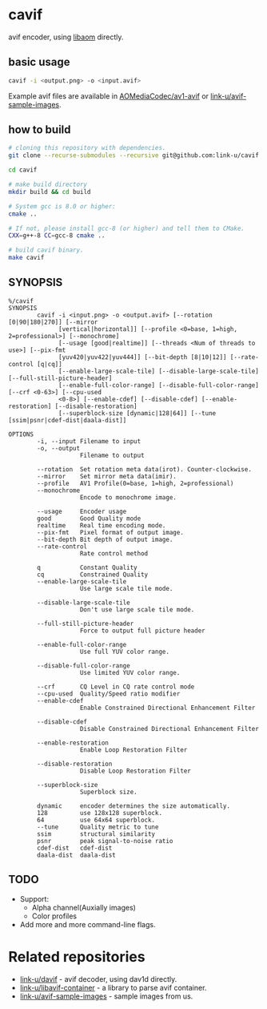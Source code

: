 # cavif

avif encoder, using [libaom](https://aomedia.googlesource.com/aom/) directly.

## basic usage

```bash
cavif -i <output.png> -o <input.avif>
```

Example avif files are available in [AOMediaCodec/av1-avif](https://github.com/AOMediaCodec/av1-avif/tree/master/testFiles) or [link-u/avif-sample-images](https://github.com/link-u/avif-sample-images).

## how to build

```bash
# cloning this repository with dependencies.
git clone --recurse-submodules --recursive git@github.com:link-u/cavif.git

cd cavif

# make build directory
mkdir build && cd build

# System gcc is 8.0 or higher:
cmake ..

# If not, please install gcc-8 (or higher) and tell them to CMake.
CXX=g++-8 CC=gcc-8 cmake ..

# build cavif binary.
make cavif
```

## SYNOPSIS

```
%/cavif
SYNOPSIS
        cavif -i <input.png> -o <output.avif> [--rotation [0|90|180|270]] [--mirror
              [vertical|horizontal]] [--profile <0=base, 1=high, 2=professional>] [--monochrome]
              [--usage [good|realtime]] [--threads <Num of threads to use>] [--pix-fmt
              [yuv420|yuv422|yuv444]] [--bit-depth [8|10|12]] [--rate-control [q|cq]]
              [--enable-large-scale-tile] [--disable-large-scale-tile] [--full-still-picture-header]
              [--enable-full-color-range] [--disable-full-color-range] [--crf <0-63>] [--cpu-used
              <0-8>] [--enable-cdef] [--disable-cdef] [--enable-restoration] [--disable-restoration]
              [--superblock-size [dynamic|128|64]] [--tune [ssim|psnr|cdef-dist|daala-dist]]

OPTIONS
        -i, --input Filename to input
        -o, --output
                    Filename to output

        --rotation  Set rotation meta data(irot). Counter-clockwise.
        --mirror    Set mirror meta data(imir).
        --profile   AV1 Profile(0=base, 1=high, 2=professional)
        --monochrome
                    Encode to monochrome image.

        --usage     Encoder usage
        good        Good Quality mode
        realtime    Real time encoding mode.
        --pix-fmt   Pixel format of output image.
        --bit-depth Bit depth of output image.
        --rate-control
                    Rate control method

        q           Constant Quality
        cq          Constrained Quality
        --enable-large-scale-tile
                    Use large scale tile mode.

        --disable-large-scale-tile
                    Don't use large scale tile mode.

        --full-still-picture-header
                    Force to output full picture header

        --enable-full-color-range
                    Use full YUV color range.

        --disable-full-color-range
                    Use limited YUV color range.

        --crf       CQ Level in CQ rate control mode
        --cpu-used  Quality/Speed ratio modifier
        --enable-cdef
                    Enable Constrained Directional Enhancement Filter

        --disable-cdef
                    Disable Constrained Directional Enhancement Filter

        --enable-restoration
                    Enable Loop Restoration Filter

        --disable-restoration
                    Disable Loop Restoration Filter

        --superblock-size
                    Superblock size.

        dynamic     encoder determines the size automatically.
        128         use 128x128 superblock.
        64          use 64x64 superblock.
        --tune      Quality metric to tune
        ssim        structural similarity
        psnr        peak signal-to-noise ratio
        cdef-dist   cdef-dist
        daala-dist  daala-dist
```

## TODO

 - Support:
   - Alpha channel(Auxially images)
   - Color profiles
 - Add more and more command-line flags.

# Related repositories

 - [link-u/davif](https://github.com/link-u/davif) - avif decoder, using dav1d directly.
 - [link-u/libavif-container](https://github.com/link-u/libavif-container) - a library to parse avif container.
 - [link-u/avif-sample-images](https://github.com/link-u/avif-sample-images) - sample images from us.

